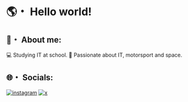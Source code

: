 # 🌎・ Hello world!

## 🧑・ About me:
💻 Studying IT at school.
🚀 Passionate about IT, motorsport and space.

## 🌐・ Socials:
[![instagram](https://img.shields.io/badge/Instagram-E4405F?style=for-the-badge&logo=instagram&logoColor=white)](https://www.instagram.com/marco._.colli/) 
[![x](https://img.shields.io/badge/X-000000?style=for-the-badge&logo=x&logoColor=white)](https://www.x.com/marco_colli_) 
